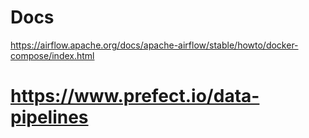 # Docs
https://airflow.apache.org/docs/apache-airflow/stable/howto/docker-compose/index.html
# https://www.prefect.io/data-pipelines
